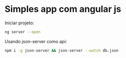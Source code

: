 # Simples app com angular js

Iniciar projeto:

```zsh
ng server --open
```

Usando json-server como api:

```zsh
npm i -g json-server && json-server --watch db.json
```
